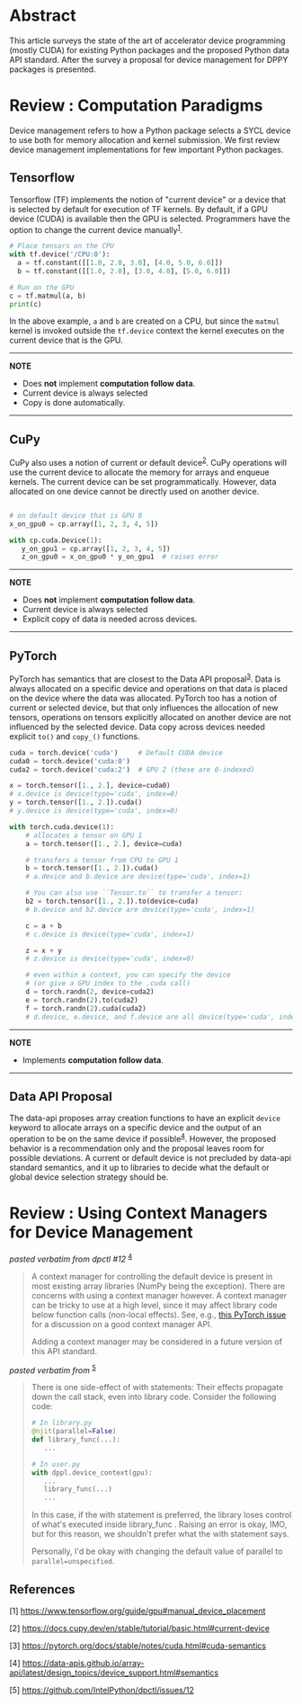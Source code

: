 # Abstract

This article surveys the state of the art of accelerator device programming
(mostly CUDA) for existing Python packages and the proposed Python data API
standard. After the survey a proposal for device management for DPPY packages is
presented.

# Review : Computation Paradigms

Device management refers to how a Python package selects a SYCL device to use
both for memory allocation and kernel submission. We first review device
management implementations for few important Python packages.

## Tensorflow

Tensorflow (TF) implements the notion of "current device" or a device that is
selected by default for execution of TF kernels. By default, if a GPU device
(CUDA) is available then the GPU is selected. Programmers have the option to
change the current device manually<sup>[1](#ref1)</sup>.

```python
# Place tensors on the CPU
with tf.device('/CPU:0'):
  a = tf.constant([[1.0, 2.0, 3.0], [4.0, 5.0, 6.0]])
  b = tf.constant([[1.0, 2.0], [3.0, 4.0], [5.0, 6.0]])

# Run on the GPU
c = tf.matmul(a, b)
print(c)
```

In the above example, `a` and `b` are created on a CPU, but since
the `matmul` kernel is invoked outside the `tf.device` context the kernel
executes on the current device that is the GPU.

---
**NOTE**

- Does **not** implement **computation follow data**.
- Current device is always selected
- Copy is done automatically.
---

## CuPy

CuPy also uses a notion of current or default device<sup>[2](#ref2)</sup>.
CuPy operations will use the current device to allocate the memory for arrays
and enqueue kernels. The current device can be set programmatically.
However, data allocated on one device cannot be directly used on another device.

```python

# on default device that is GPU 0
x_on_gpu0 = cp.array([1, 2, 3, 4, 5])

with cp.cuda.Device(1):
   y_on_gpu1 = cp.array([1, 2, 3, 4, 5])
   z_on_gpu0 = x_on_gpu0 * y_on_gpu1  # raises error
```
---
**NOTE**

- Does **not** implement **computation follow data**.
- Current device is always selected
- Explicit copy of data is needed across devices.
---

## PyTorch

PyTorch has semantics that are closest to the Data API
proposal<sup>[3](#ref3)</sup>. Data is always allocated on a specific device
and operations on that data is placed on the device where the data was
allocated. PyTorch too has a notion of
current or selected device, but that only influences the allocation of new
tensors, operations on tensors explicitly allocated on another device are
not influenced by the selected device. Data copy across devices needed explicit
`to()` and `copy_()` functions.

```python
cuda = torch.device('cuda')     # Default CUDA device
cuda0 = torch.device('cuda:0')
cuda2 = torch.device('cuda:2')  # GPU 2 (these are 0-indexed)

x = torch.tensor([1., 2.], device=cuda0)
# x.device is device(type='cuda', index=0)
y = torch.tensor([1., 2.]).cuda()
# y.device is device(type='cuda', index=0)

with torch.cuda.device(1):
    # allocates a tensor on GPU 1
    a = torch.tensor([1., 2.], device=cuda)

    # transfers a tensor from CPU to GPU 1
    b = torch.tensor([1., 2.]).cuda()
    # a.device and b.device are device(type='cuda', index=1)

    # You can also use ``Tensor.to`` to transfer a tensor:
    b2 = torch.tensor([1., 2.]).to(device=cuda)
    # b.device and b2.device are device(type='cuda', index=1)

    c = a + b
    # c.device is device(type='cuda', index=1)

    z = x + y
    # z.device is device(type='cuda', index=0)

    # even within a context, you can specify the device
    # (or give a GPU index to the .cuda call)
    d = torch.randn(2, device=cuda2)
    e = torch.randn(2).to(cuda2)
    f = torch.randn(2).cuda(cuda2)
    # d.device, e.device, and f.device are all device(type='cuda', index=2)
```

---
**NOTE**

- Implements **computation follow data**.
---


## Data API Proposal

The data-api proposes array creation functions to have an explicit `device`
keyword to allocate arrays on a specific device and the output of an operation
to be on the same device if possible<sup>[4](#ref4)</sup>. However, the
proposed behavior is a recommendation only and the proposal leaves room for
possible deviations. A current or default device is not precluded by
data-api standard semantics, and it up to libraries to decide what the default
or global device selection strategy should be.

# Review : Using Context Managers for Device Management

*pasted verbatim from dpctl #12* <sup>[4](#ref4)</sup>

> A context manager for controlling the default device is present in most existing array libraries (NumPy being the exception). There are concerns with using a context manager however. A context manager can be tricky to use at a high level, since it may affect library code below function calls (non-local effects). See, e.g., [this PyTorch issue](https://github.com/pytorch/pytorch/issues/27878) for a discussion on a good context manager API.
>
>Adding a context manager may be considered in a future version of this API standard.

*pasted verbatim from* <sup>[5](#ref5)</sup>

>There is one side-effect of with statements: Their effects propagate down the call stack, even into library code. Consider the following code:
>
> ```python
> # In library.py
> @njit(parallel=False)
> def library_func(...):
>    ...
>
> # In user.py
> with dppl.device_context(gpu):
>    ...
>    library_func(...)
>    ...
> ```
>
>In this case, if the with statement is preferred, the library loses control of what's executed inside library_func . Raising an error is okay, IMO, but for this reason, we shouldn't prefer what the with statement says.
>
>Personally, I'd be okay with changing the default value of parallel to `parallel=unspecified`.


## References

<a name="ref1">[1]</a> https://www.tensorflow.org/guide/gpu#manual_device_placement

<a name="ref2">[2]</a> https://docs.cupy.dev/en/stable/tutorial/basic.html#current-device

<a name="ref3">[3]</a> https://pytorch.org/docs/stable/notes/cuda.html#cuda-semantics

<a name="ref4">[4]</a> https://data-apis.github.io/array-api/latest/design_topics/device_support.html#semantics

<a name="ref5">[5]</a> https://github.com/IntelPython/dpctl/issues/12
